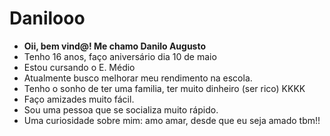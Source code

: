 # Danilooo
- **Oii, bem vind@! Me chamo Danilo Augusto**
- Tenho 16 anos, faço aniversário dia 10 de maio
- Estou cursando o E. Médio
- Atualmente busco melhorar meu rendimento na escola.
- Tenho o sonho de ter uma familia, ter muito dinheiro (ser rico) KKKK
- Faço amizades muito fácil.
- Sou uma pessoa que se socializa muito rápido.
- Uma curiosidade sobre mim: amo amar, desde que eu seja amado tbm!! 
